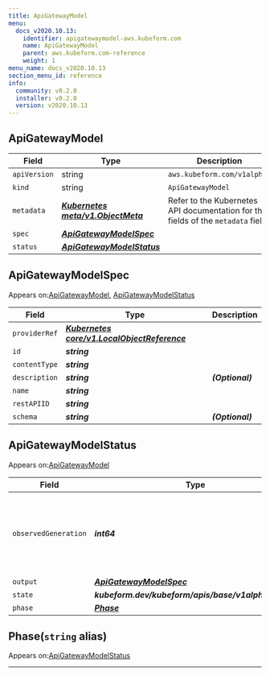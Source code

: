 ```yaml
---
title: ApiGatewayModel
menu:
  docs_v2020.10.13:
    identifier: apigatewaymodel-aws.kubeform.com
    name: ApiGatewayModel
    parent: aws.kubeform.com-reference
    weight: 1
menu_name: docs_v2020.10.13
section_menu_id: reference
info:
  community: v0.2.0
  installer: v0.2.0
  version: v2020.10.13
---
```


## ApiGatewayModel
| Field | Type | Description |
| ------ | ----- | ----------- |
| `apiVersion` | string | `aws.kubeform.com/v1alpha1` |
|    `kind` | string | `ApiGatewayModel` |
| `metadata` | ***[Kubernetes meta/v1.ObjectMeta](https://kubernetes.io/docs/reference/generated/kubernetes-api/v1.13/#objectmeta-v1-meta)***|Refer to the Kubernetes API documentation for the fields of the `metadata` field.|
| `spec` | ***[ApiGatewayModelSpec](#apigatewaymodelspec)***||
| `status` | ***[ApiGatewayModelStatus](#apigatewaymodelstatus)***||
## ApiGatewayModelSpec

Appears on:[ApiGatewayModel](#apigatewaymodel), [ApiGatewayModelStatus](#apigatewaymodelstatus)

| Field | Type | Description |
| ------ | ----- | ----------- |
| `providerRef` | ***[Kubernetes core/v1.LocalObjectReference](https://kubernetes.io/docs/reference/generated/kubernetes-api/v1.13/#localobjectreference-v1-core)***||
| `id` | ***string***||
| `contentType` | ***string***||
| `description` | ***string***| ***(Optional)*** |
| `name` | ***string***||
| `restAPIID` | ***string***||
| `schema` | ***string***| ***(Optional)*** |
## ApiGatewayModelStatus

Appears on:[ApiGatewayModel](#apigatewaymodel)

| Field | Type | Description |
| ------ | ----- | ----------- |
| `observedGeneration` | ***int64***| ***(Optional)*** Resource generation, which is updated on mutation by the API Server.|
| `output` | ***[ApiGatewayModelSpec](#apigatewaymodelspec)***| ***(Optional)*** |
| `state` | ***kubeform.dev/kubeform/apis/base/v1alpha1.State***| ***(Optional)*** |
| `phase` | ***[Phase](#phase)***| ***(Optional)*** |
## Phase(`string` alias)

Appears on:[ApiGatewayModelStatus](#apigatewaymodelstatus)

---
